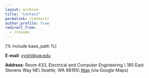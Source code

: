 ```yaml
---
layout: archive
title: "Contact"
permalink: /contact/
author_profile: true
redirect_from:
  - /resume
---
```


{% include base_path %}

<strong>E-mail</strong>: yyshi@uw.edu 

<strong>Address</strong>: Room 433, Electrical and Computer Engineering \\
185 East Stevens Way NE\\
Seattle, WA 98195\\
[Map](https://www.google.com/maps/place/Paul+G.+Allen+Center+for+Computer+Science+\%26+Engineering/@47.6533262,-122.3059001,15z/data=!4m2!3m1!1s0x0:0x12de8b2d1ad8504a?sa=X&ved=2ahUKEwiy56Gs5NnmAhWkMX0KHSvACscQ_BIwCnoECBwQCA) (via Google Maps)


